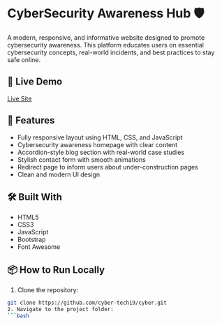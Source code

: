 # CyberSecurity Awareness Hub 🛡️

A modern, responsive, and informative website designed to promote cybersecurity awareness. This platform educates users on essential cybersecurity concepts, real-world incidents, and best practices to stay safe online.

## 🔗 Live Demo
[Live Site](https://your-live-demo-link-here.com)

## 🚀 Features
- Fully responsive layout using HTML, CSS, and JavaScript
- Cybersecurity awareness homepage with clear content
- Accordion-style blog section with real-world case studies
- Stylish contact form with smooth animations
- Redirect page to inform users about under-construction pages
- Clean and modern UI design

## 🛠️ Built With
- HTML5
- CSS3
- JavaScript
- Bootstrap
- Font Awesome

## 📦 How to Run Locally
1. Clone the repository:
```bash
git clone https://github.com/cyber-tech19/cyber.git
2. Navigate to the project folder:
```bash

